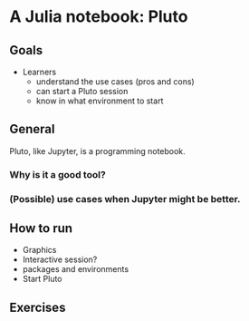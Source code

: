 # A Julia notebook: Pluto

## Goals

- Learners 
    - understand the use cases (pros and cons)
    - can start a Pluto session
    - know in what environment to start

## General
Pluto, like Jupyter, is a programming notebook.

### Why is it a good tool?

### (Possible) use cases when Jupyter might be better.

## How to run

- Graphics
- Interactive session?
- packages and environments
- Start Pluto

## Exercises
